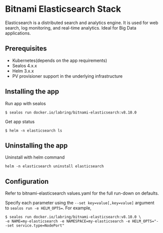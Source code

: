 # Bitnami Elasticsearch Stack

Elasticsearch is a distributed search and analytics engine. It is used for web search, log monitoring, and real-time analytics. Ideal for Big Data applications.

## Prerequisites

- Kubernetes(depends on the app requirements)
- Sealos 4.x.x
- Helm 3.x.x
- PV provisioner support in the underlying infrastructure

## Installing the app

Run app with sealos

```shell
$ sealos run docker.io/labring/bitnami-elasticsearch:v8.10.0
```

Get app status

```shell
$ helm -n elasticsearch ls
```

## Uninstalling the app

Uninstall with helm command

```shell
helm -n elasticsearch uninstall elasticsearch
```

## Configuration

Refer to bitnami-elasticsearch values.yaml for the full run-down on defaults.

Specify each parameter using the `--set key=value[,key=value]` argument to `sealos run -e HELM_OPTS=`. For example,

```shell
$ sealos run docker.io/labring/bitnami-elasticsearch:v8.10.0 \
-e NAME=my-elasticsearch -e NAMESPACE=my-elasticsearch -e HELM_OPTS="--set service.type=NodePort"
```
